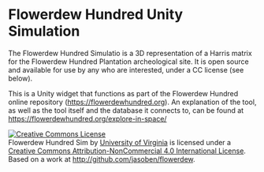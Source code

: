 # Flowerdew Hundred Unity Simulation

The Flowerdew Hundred Simulatio is a 3D representation of a Harris matrix for the Flowerdew Hundred Plantation archeological site. It is open source and available for use by any who are interested, under a CC license (see below).

This is a Unity widget that functions as part of the Flowerdew Hundred online repository (https://flowerdewhundred.org). An explanation of the tool, as well as the tool itself and the database it connects to, can be found at https://flowerdewhundred.org/explore-in-space/

<a rel="license" href="http://creativecommons.org/licenses/by-nc/4.0/"><img alt="Creative Commons License" style="border-width:0" src="https://i.creativecommons.org/l/by-nc/4.0/88x31.png" /></a><br /><span xmlns:dct="http://purl.org/dc/terms/" href="http://purl.org/dc/dcmitype/InteractiveResource" property="dct:title" rel="dct:type">Flowerdew Hundred Sim</span> by <a xmlns:cc="http://creativecommons.org/ns#" href="http://fdh.virginia.edu/sim" property="cc:attributionName" rel="cc:attributionURL">University of Virginia</a> is licensed under a <a rel="license" href="http://creativecommons.org/licenses/by-nc/4.0/">Creative Commons Attribution-NonCommercial 4.0 International License</a>.<br />Based on a work at <a xmlns:dct="http://purl.org/dc/terms/" href="http://github.com/jasoben/flowerdew" rel="dct:source">http://github.com/jasoben/flowerdew</a>.


